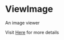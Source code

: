 # ViewImage
An image viewer

Visit [Here](https://cosine64.com/info_pages/vi_info.html) for more details
